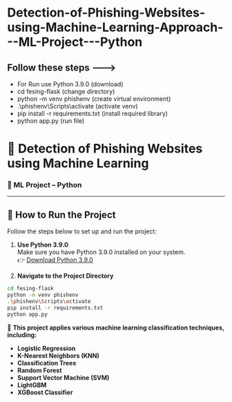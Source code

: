 # Detection-of-Phishing-Websites-using-Machine-Learning-Approach---ML-Project---Python
## Follow these steps --->
- For Run use Python 3.9.0 (download)
- cd fesing-flask (change directory)
- python -m venv phishenv (create virtual environment)
- .\phishenv\Scripts\activate (activate venv)
- pip install -r requirements.txt (install required library)
- python app.py (run file)

# 🎯 Detection of Phishing Websites using Machine Learning  
### 🧠 ML Project – Python  

---

## 🚀 How to Run the Project

Follow the steps below to set up and run the project:

1. **Use Python 3.9.0**  
   Make sure you have Python 3.9.0 installed on your system.  
   👉 [Download Python 3.9.0](https://www.python.org/downloads/release/python-390/)

2. **Navigate to the Project Directory**

```bash
cd fesing-flask
python -m venv phishenv
.\phishenv\Scripts\activate
pip install -r requirements.txt
python app.py
```

📌 **This project applies various machine learning classification techniques, including:**

- **Logistic Regression**
- **K-Nearest Neighbors (KNN)**
- **Classification Trees**
- **Random Forest**
- **Support Vector Machine (SVM)**
- **LightGBM**
- **XGBoost Classifier**


